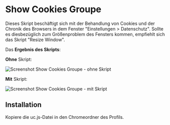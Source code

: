 # Show Cookies Groupe
Dieses Skript beschäftigt sich mit der Behandlung von Cookies und der Chronik des Browsers in dem Fenster "Einstellungen > Datenschutz". Sollte es 
diesbezüglich zum Größenproblem des Fensters kommen, empfiehlt sich das Skript "Resize Window".

Das **Ergebnis des Skripts**:

**Ohne** Skript:

![Screenshot Show Cookies Groupe - ohne Skript](https://github.com/ardiman/userChrome.js/raw/master/showcookiesgroupe/scr_showcookiesgroupe_vorher.png)

**Mit** Skript:

![Screenshot Show Cookies Groupe - mit Skript](https://github.com/ardiman/userChrome.js/raw/master/showcookiesgroupe/scr_showcookiesgroupe_nachher.png)

## Installation
Kopiere die uc.js-Datei in den Chromeordner des Profils.

